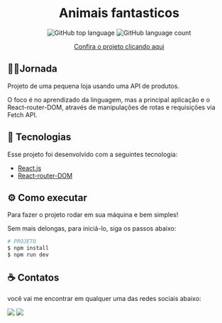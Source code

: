 <h1 align="center">
  Animais fantasticos
</h1>

<p align="center" margin-top="25px" >
  <img alt="GitHub top language" src="https://img.shields.io/github/languages/top/Lucasantos-S/animais-fantasticos-?color=blueviolet">

  <img alt="GitHub language count" src="https://img.shields.io/github/languages/count/Lucasantos-S/animais-fantasticos-?color=blueviolet">




<p align="center" margin-top="25px" >
<a href="https://deploy-teste-enm3zak55-lucasantos-s.vercel.app/" target="_blank">Confira o projeto clicando aqui</a>
</p>

## 🏃‍♂️Jornada

Projeto de uma pequena loja usando uma API de produtos.

O foco é no aprendizado da linguagem, mas a principal aplicação e o React-router-DOM, através de manipulações de rotas e requisições via Fetch API.

## 🧪 Tecnologias

Esse projeto foi desenvolvido com a seguintes tecnologia:

- [React.js ](https://reactjs.org/)
- [React-router-DOM ](https://v5.reactrouter.com/web/guides/quick-start)


## ⚙️ Como executar

Para fazer o projeto rodar em sua máquina e bem simples!

Sem mais delongas, para iniciá-lo, siga os passos abaixo:

```sh
# PROJETO
$ npm install
$ npm run dev
```

## ☕ Contatos

você vai me encontrar em qualquer uma das redes sociais abaixo:

<a href="lucas: lucassantos.dsilv@gmail.com"><img src="https://img.shields.io/badge/-Gmail-%23EA4335?style=for-the-badge&logo=gmail&logoColor=white" target="_blank" margin-right="10px"></a>
<a href="https://www.linkedin.com/in/lucasasntos-s/" target="_blank"><img src="https://img.shields.io/badge/-LinkedIn-%230077B5?style=for-the-badge&logo=linkedin&logoColor=white" target="_blank"></a>

